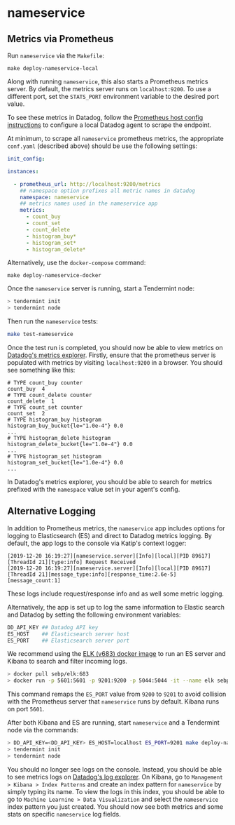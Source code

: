 # nameservice

## Metrics via Prometheus

Run `nameservice` via the `Makefile`:

```
make deploy-nameservice-local
```

Along with running `nameservice`, this also starts a Prometheus metrics server.
By default, the metrics server runs on `localhost:9200`. To use a different port, 
set the `STATS_PORT` environment variable to the desired port value.

To see these metrics in Datadog, follow the 
[Prometheus host config instructions](https://docs.datadoghq.com/getting_started/integrations/prometheus/?tab=host#pagetitle)
to configure a local Datadog agent to scrape the endpoint.

At minimum, to scrape all `nameservice` prometheus metrics, the appropriate `conf.yaml` (described above) 
should be use the following settings:

```yaml
init_config:

instances:

  - prometheus_url: http://localhost:9200/metrics
    ## namespace option prefixes all metric names in datadog
    namespace: nameservice 
    ## metrics names used in the nameservice app
    metrics:
      - count_buy
      - count_set
      - count_delete
      - histogram_buy*
      - histogram_set*
      - histogram_delete*
```

Alternatively, use the `docker-compose` command:

```
make deploy-nameservice-docker
```

Once the `nameservice` server is running, start a Tendermint node:

```bash
> tendermint init
> tendermint node
```

Then run the `nameservice` tests:

```bash
make test-nameservice
```

Once the test run is completed, you should now be able to view metrics
on [Datadog's metrics explorer](https://app.datadoghq.com/metric/explorer).
Firstly, ensure that the prometheus server is populated with metrics by
visiting `localhost:9200` in a browser. You should see something like this:

```
# TYPE count_buy counter
count_buy  4
# TYPE count_delete counter
count_delete  1
# TYPE count_set counter
count_set  2
# TYPE histogram_buy histogram
histogram_buy_bucket{le="1.0e-4"} 0.0
...
# TYPE histogram_delete histogram
histogram_delete_bucket{le="1.0e-4"} 0.0
...
# TYPE histogram_set histogram
histogram_set_bucket{le="1.0e-4"} 0.0
...
```

In Datadog's metrics explorer, you should be able to search for metrics
prefixed with the `namespace` value set in your agent's config.

## Alternative Logging

In addition to Prometheus metrics, the `nameservice` app includes options for
logging to Elasticsearch (ES) and direct to Datadog metrics logging. By default, the app
logs to the console via Katip's context logger:

```
[2019-12-20 16:19:27][nameservice.server][Info][local][PID 89617][ThreadId 21][type:info] Request Received
[2019-12-20 16:19:27][nameservice.server][Info][local][PID 89617][ThreadId 21][message_type:info][response_time:2.6e-5][message_count:1]
```

These logs include request/response info and as well some metric logging.

Alternatively, the app is set up to log the same information to Elastic search
and Datadog by setting the following environment variables:

```bash
DD_API_KEY ## Datadog API key
ES_HOST    ## Elasticsearch server host
ES_PORT    ## Elasticsearch server port
```

We recommend using the [ELK (v683) docker image](https://hub.docker.com/r/sebp/elk/tags)
to run an ES server and Kibana to search and filter incoming logs.

```bash
> docker pull sebp/elk:683
> docker run -p 5601:5601 -p 9201:9200 -p 5044:5044 -it --name elk sebp/elk:683
```

This command remaps the `ES_PORT` value from `9200` to `9201` to avoid collision with
the Prometheus server that `nameservice` runs by default. Kibana runs on port `5601`.

After both Kibana and ES are running, start `nameservice` and a Tendermint node 
via the commands:

```bash
> DD_API_KEY=<DD_API_KEY> ES_HOST=localhost ES_PORT=9201 make deploy-nameservice
> tendermint init
> tendermint node
```

You should no longer see logs on the console. Instead, you should be able to see metrics
logs on [Datadog's log explorer](https://app.datadoghq.com/logs). On Kibana, go to
`Management > Kibana > Index Patterns` and create an index pattern for `nameservice` by
simply typing its name. To view the logs in this index, you should be able to go to
`Machine Learnine > Data Visualization` and select the `nameservice` index pattern you 
just created. You should now see both metrics and some stats on specific `nameservice`
log fields.
